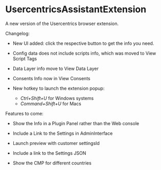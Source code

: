 # UsercentricsAssistantExtension

A new version of the Usercentrics browser extension.

Changelog:

- New UI added: click the respective button to get the info you need.

- Config data does not include scripts info, which was moved to View Script Tags

- Data Layer info move to View Data Layer

- Consents Info now in View Consents

- New hotkey to launch the extension popup:
  - _Ctrl+Shift+U_ for Windows systems
  - _Command+Shift+U_ for Macs

Features to come:

- Show the Info in a Plugin Panel rather than the Web console

- Include a Link to the Settings in AdminInterface

- Launch preview with customer settingsId

- Include a link to the Settings JSON

- Show the CMP for different countries
